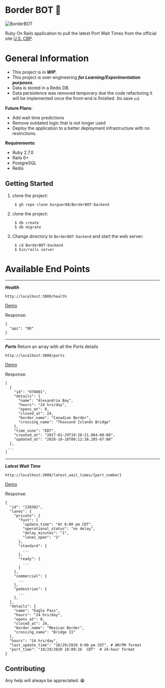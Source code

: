 # Border BOT 🤖
![BorderBOT](https://user-images.githubusercontent.com/47440/63899038-34df7e80-c9b0-11e9-9ff6-949a10d4fe8a.png)

Ruby On Rails application to pull the latest Port Wait Times from the official site [U.S. CBP](https://bwt.cbp.gov/).

# General Information
- This project is in ***WIP***.
- This project is over-engineering ***for Learning/Experimentation purposes***. 
- Data is stored in a Redis DB.
- Data persistence was removed temporary due the code refactoring it will be implemented once the front-end is finished. (to save 💵)

**Future Plans**:
- Add wait time predictions
- Remove outdated logic that is not longer used
- Deploy the application to a better deployment infrastructure with no restrictions.

**Requirements**:
- Ruby 2.7.0
- Rails 6+
- PostgreSQL
- Redis

## Getting Started

1. clone the project:

        $ gh repo clone burguer80/BorderBOT-backend

2. clone the project:

        $ db create
        $ db migrate
        
3. Change directory to `BorderBOT-backend` and start the web server:

        $ cd BorderBOT-backend
        $ bin/rails server


# Available End Points
---

***Health***

`http://localhost:3000/health`

[Demo](https://burguerbot-staging.herokuapp.com/health)

Response:
```
{
  "api": "OK"
}
```

---
***Ports***
Return an array with all the Ports details

`http://localhost:3000/ports`

[Demo](https://burguerbot-staging.herokuapp.com/ports)

Response:
```
[
  {
    "id": "070801",
    "details": {
      "name": "Alexandria Bay",
      "hours": "24 hrs/day",
      "opens_at": 0,
      "closed_at": 24,
      "border_name": "Canadian Border",
      "crossing_name": "Thousand Islands Bridge"
    },
    "time_zone": "EDT",
    "created_at": "2017-01-29T19:20:21.884-08:00",
    "updated_at": "2020-10-18T00:12:38.205-07:00"
  },
 ...
]
```
---
***Latest Wait Time***

`http://localhost:3000/latest_wait_times/{port_number}`

[Demo](https://burguerbot-staging.herokuapp.com/latest_wait_times/230302)

Response:
```
{
  "id": "230302",
  "lanes": {
    "private": {
      "fast": {
        "update_time": "At 6:00 pm CDT",
        "operational_status": "no delay",
        "delay_minutes": "1",
        "lanes_open": "1"
      },
      "standard": {
        ...
      },
      "ready": {
        ...
      }
    },
    "commercial": {
      ...
    },
    "pedestrian": {
      ...
    },
  },
  "details": {
    "name": "Eagle Pass",
    "hours": "24 hrs/day",
    "opens_at": 0,
    "closed_at": 24,
    "border_name": "Mexican Border",
    "crossing_name": "Bridge II"
  },
  "hours": "24 hrs/day",
  "last_update_time": "10/29/2020 6:00 pm CDT", # AM/PM format
  "port_time": "10/29/2020 18:09:26  CDT"  # 24-hour format
}
```

## Contributing

Any help will always be appreciated. 😁